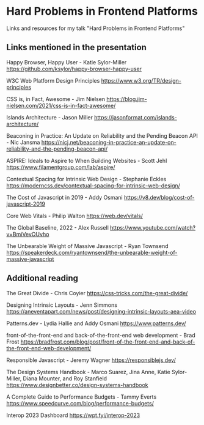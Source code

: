 # Hard Problems in Frontend Platforms
Links and resources for my talk "Hard Problems in Frontend Platforms"

## Links mentioned in the presentation

Happy Browser, Happy User - Katie Sylor-Miller
https://github.com/ksylor/happy-browser-happy-user

W3C Web Platform Design Principles
https://www.w3.org/TR/design-principles

CSS is, in Fact, Awesome - Jim Nielsen
https://blog.jim-nielsen.com/2021/css-is-in-fact-awesome/

Islands Architecture - Jason Miller
https://jasonformat.com/islands-architecture/

Beaconing in Practice: An Update on Reliability and the Pending Beacon API - Nic Jansma
https://nicj.net/beaconing-in-practice-an-update-on-reliability-and-the-pending-beacon-api/

ASPIRE: Ideals to Aspire to When Building Websites - Scott Jehl
https://www.filamentgroup.com/lab/aspire/

Contextual Spacing for Intrinsic Web Design - Stephanie Eckles
https://moderncss.dev/contextual-spacing-for-intrinsic-web-design/

The Cost of Javascript in 2019 - Addy Osmani
https://v8.dev/blog/cost-of-javascript-2019

Core Web Vitals - Philip Walton
https://web.dev/vitals/

The Global Baseline, 2022 - Alex Russell
https://www.youtube.com/watch?v=BmiVevOUvho

The Unbearable Weight of Massive Javascript - Ryan Townsend 
https://speakerdeck.com/ryantownsend/the-unbearable-weight-of-massive-javascript

## Additional reading

The Great Divide - Chris Coyier
https://css-tricks.com/the-great-divide/

Designing Intrinsic Layouts - Jenn Simmons
https://aneventapart.com/news/post/designing-intrinsic-layouts-aea-video

Patterns.dev - Lydia Hallie and Addy Osmani
https://www.patterns.dev/

front-of-the-front-end and back-of-the-front-end web development - Brad Frost
https://bradfrost.com/blog/post/front-of-the-front-end-and-back-of-the-front-end-web-development/

Responsible Javascript - Jeremy Wagner
https://responsiblejs.dev/

The Design Systems Handbook - Marco Suarez, Jina Anne, Katie Sylor-Miller, Diana Mounter, and Roy Stanfield
https://www.designbetter.co/design-systems-handbook

A Complete Guide to Performance Budgets - Tammy Everts
https://www.speedcurve.com/blog/performance-budgets/

Interop 2023 Dashboard
https://wpt.fyi/interop-2023
